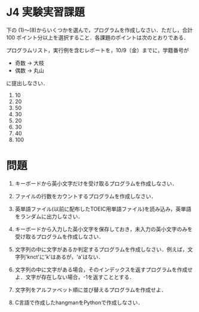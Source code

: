 # J4 実験実習課題

下の (1)〜(8)からいくつかを選んで，プログラムを作成しなさい．ただし，合計 100 ポイント分以上を選択すること．各課題のポイントは次のとおりである．

プログラムリスト，実行例を含むレポートを，10/9（金）までに，学籍番号が

  - 奇数 → 大枝
  - 偶数 → 丸山

に提出しなさい．

1. 10
2. 20
3. 50
4. 30
5. 20
6. 30
7. 40
8. 100

# 問題
1. キーボードから英小文字だけを受け取るプログラムを作成しなさい．

2. ファイルの行数をカウントするプログラムを作成しなさい．

3. 英単語ファイル(以前に配布したTOEIC用単語ファイル)を読み込み，英単語をランダムに出力しなさい．

4. キーボードから入力した英小文字を保存しておき，未入力の英小文字のみを受け取るプログラムを作成しなさい．

5. 文字列の中に文字があるか判定するプログラムを作成しなさい．例えば，文字列'knct'に'k'はあるが，'a'はない．

6. 文字列の中に文字がある場合，そのインデックスを返すプログラムを作成せよ．文字が存在しない場合，-1を返すこととする．

7. 文字列をアルファベット順に並び替えるプログラムを作成せよ．

8. C言語で作成したhangmanをPythonで作成しなさい．
